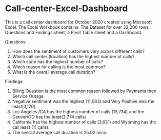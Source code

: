 # Call-center-Excel-Dashboard

This is a call center dashboard for October 2020 created using Microsoft Excel. The Excel Workbook contains: The Dataset for over 32,000 rows, Questions and Findings sheet, a Pivot Table sheet and a Dashboard.

Questions:
1. How does the sentiment of customers vary across different calls?
2. Which call center (location) has the highest number of calls?
3. Which state has the highest number of calls?
4. Which reason for calling is the most common?
5. What is the overall average call duration?

Findings:
1. Billing Question is the most common reason followed by Payments then Service Outage. 
2. Negative sentiment was the highest (11,063) and Very Positive was the least(3,170).
3. Los Angeles /CA has the highest number of calls (13,734) and the Denver/CO has the least(2,774 calls)
4. California has the highest number of calls (3,631) and Wyoming has the call least (11 calls).
5. The overall average call duration is 25.02 mins.

